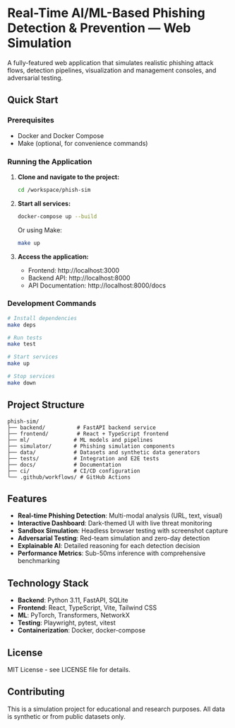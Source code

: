 # Real-Time AI/ML-Based Phishing Detection & Prevention — Web Simulation

A fully-featured web application that simulates realistic phishing attack flows, detection pipelines, visualization and management consoles, and adversarial testing.

## Quick Start

### Prerequisites
- Docker and Docker Compose
- Make (optional, for convenience commands)

### Running the Application

1. **Clone and navigate to the project:**
   ```bash
   cd /workspace/phish-sim
   ```

2. **Start all services:**
   ```bash
   docker-compose up --build
   ```
   
   Or using Make:
   ```bash
   make up
   ```

3. **Access the application:**
   - Frontend: http://localhost:3000
   - Backend API: http://localhost:8000
   - API Documentation: http://localhost:8000/docs

### Development Commands

```bash
# Install dependencies
make deps

# Run tests
make test

# Start services
make up

# Stop services
make down
```

## Project Structure

```
phish-sim/
├── backend/          # FastAPI backend service
├── frontend/         # React + TypeScript frontend
├── ml/              # ML models and pipelines
├── simulator/       # Phishing simulation components
├── data/            # Datasets and synthetic data generators
├── tests/           # Integration and E2E tests
├── docs/            # Documentation
├── ci/              # CI/CD configuration
└── .github/workflows/ # GitHub Actions
```

## Features

- **Real-time Phishing Detection**: Multi-modal analysis (URL, text, visual)
- **Interactive Dashboard**: Dark-themed UI with live threat monitoring
- **Sandbox Simulation**: Headless browser testing with screenshot capture
- **Adversarial Testing**: Red-team simulation and zero-day detection
- **Explainable AI**: Detailed reasoning for each detection decision
- **Performance Metrics**: Sub-50ms inference with comprehensive benchmarking

## Technology Stack

- **Backend**: Python 3.11, FastAPI, SQLite
- **Frontend**: React, TypeScript, Vite, Tailwind CSS
- **ML**: PyTorch, Transformers, NetworkX
- **Testing**: Playwright, pytest, vitest
- **Containerization**: Docker, docker-compose

## License

MIT License - see LICENSE file for details.

## Contributing

This is a simulation project for educational and research purposes. All data is synthetic or from public datasets only.